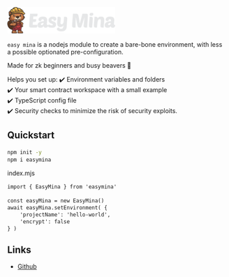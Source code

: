 <img src="./assets/images/logo.png" height="60px">

`easy mina` is a nodejs module to create a bare-bone environment, with less a possible optionated pre-configuration.

Made for zk beginners and busy beavers 🦫

Helps you set up:
:heavy_check_mark: Environment variables and folders  
:heavy_check_mark: Your smart contract workspace with a small example  
:heavy_check_mark: TypeScript config file  
:heavy_check_mark: Security checks to minimize the risk of security exploits.  


## Quickstart

```bash
npm init -y
npm i easymina
```


index.mjs
```nodejs
import { EasyMina } from 'easymina'

const easyMina = new EasyMina()
await easyMina.setEnvironment( {
    'projectName': 'hello-world',
    'encrypt': false
} )
```


## Links

- [Github](https://github.com/EasyMina/easyMina) <br>